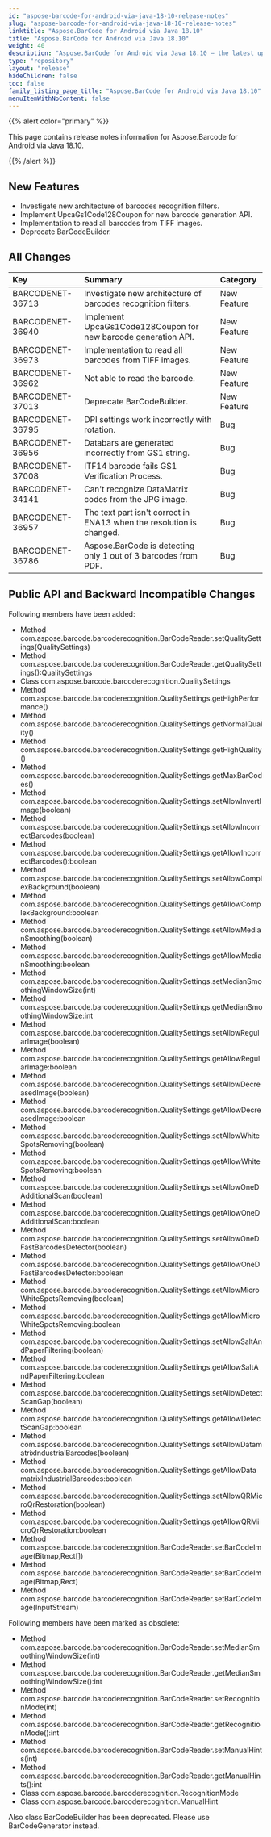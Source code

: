 ```yaml
---
id: "aspose-barcode-for-android-via-java-18-10-release-notes"
slug: "aspose-barcode-for-android-via-java-18-10-release-notes"
linktitle: "Aspose.BarCode for Android via Java 18.10"
title: "Aspose.BarCode for Android via Java 18.10"
weight: 40
description: "Aspose.BarCode for Android via Java 18.10 – the latest updates and fixes."
type: "repository"
layout: "release"
hideChildren: false
toc: false
family_listing_page_title: "Aspose.BarCode for Android via Java 18.10"
menuItemWithNoContent: false
---
```


{{% alert color="primary" %}} 

This page contains release notes information for Aspose.Barcode for Android via Java 18.10.

{{% /alert %}} 
## **New Features**
- Investigate new architecture of barcodes recognition filters.
- Implement UpcaGs1Code128Coupon for new barcode generation API.
- Implementation to read all barcodes from TIFF images.
- Deprecate BarCodeBuilder.
## **All Changes**

|**Key**|**Summary**|**Category**|
| :- | :- | :- |
|BARCODENET-36713|Investigate new architecture of barcodes recognition filters.|New Feature|
|BARCODENET-36940|Implement UpcaGs1Code128Coupon for new barcode generation API.|New Feature|
|BARCODENET-36973|Implementation to read all barcodes from TIFF images.|New Feature|
|BARCODENET-36962|Not able to read the barcode.|New Feature|
|BARCODENET-37013|Deprecate BarCodeBuilder.|New Feature|
|BARCODENET-36795|DPI settings work incorrectly with rotation.|Bug|
|BARCODENET-36956|Databars are generated incorrectly from GS1 string.|Bug|
|BARCODENET-37008|ITF14 barcode fails GS1 Verification Process.|Bug|
|BARCODENET-34141|Can't recognize DataMatrix codes from the JPG image.|Bug|
|BARCODENET-36957|The text part isn't correct in ENA13 when the resolution is changed.|Bug|
|BARCODENET-36786|Aspose.BarCode is detecting only 1 out of 3 barcodes from PDF.|Bug|
## **Public API and Backward Incompatible Changes**
Following members have been added:

- Method com.aspose.barcode.barcoderecognition.BarCodeReader.setQualitySettings(QualitySettings)
- Method com.aspose.barcode.barcoderecognition.BarCodeReader.getQualitySettings():QualitySettings
- Class com.aspose.barcode.barcoderecognition.QualitySettings
- Method com.aspose.barcode.barcoderecognition.QualitySettings.getHighPerformance()
- Method com.aspose.barcode.barcoderecognition.QualitySettings.getNormalQuality()
- Method com.aspose.barcode.barcoderecognition.QualitySettings.getHighQuality()
- Method com.aspose.barcode.barcoderecognition.QualitySettings.getMaxBarCodes()
- Method com.aspose.barcode.barcoderecognition.QualitySettings.setAllowInvertImage(boolean)
- Method com.aspose.barcode.barcoderecognition.QualitySettings.setAllowIncorrectBarcodes(boolean)
- Method com.aspose.barcode.barcoderecognition.QualitySettings.getAllowIncorrectBarcodes():boolean
- Method com.aspose.barcode.barcoderecognition.QualitySettings.setAllowComplexBackground(boolean)
- Method com.aspose.barcode.barcoderecognition.QualitySettings.getAllowComplexBackground:boolean
- Method com.aspose.barcode.barcoderecognition.QualitySettings.setAllowMedianSmoothing(boolean)
- Method com.aspose.barcode.barcoderecognition.QualitySettings.getAllowMedianSmoothing:boolean
- Method com.aspose.barcode.barcoderecognition.QualitySettings.setMedianSmoothingWindowSize(int)
- Method com.aspose.barcode.barcoderecognition.QualitySettings.getMedianSmoothingWindowSize:int
- Method com.aspose.barcode.barcoderecognition.QualitySettings.setAllowRegularImage(boolean)
- Method com.aspose.barcode.barcoderecognition.QualitySettings.getAllowRegularImage:boolean
- Method com.aspose.barcode.barcoderecognition.QualitySettings.setAllowDecreasedImage(boolean)
- Method com.aspose.barcode.barcoderecognition.QualitySettings.getAllowDecreasedImage:boolean
- Method com.aspose.barcode.barcoderecognition.QualitySettings.setAllowWhiteSpotsRemoving(boolean)
- Method com.aspose.barcode.barcoderecognition.QualitySettings.getAllowWhiteSpotsRemoving:boolean
- Method com.aspose.barcode.barcoderecognition.QualitySettings.setAllowOneDAdditionalScan(boolean)
- Method com.aspose.barcode.barcoderecognition.QualitySettings.getAllowOneDAdditionalScan:boolean
- Method com.aspose.barcode.barcoderecognition.QualitySettings.setAllowOneDFastBarcodesDetector(boolean)
- Method com.aspose.barcode.barcoderecognition.QualitySettings.getAllowOneDFastBarcodesDetector:boolean
- Method com.aspose.barcode.barcoderecognition.QualitySettings.setAllowMicroWhiteSpotsRemoving(boolean)
- Method com.aspose.barcode.barcoderecognition.QualitySettings.getAllowMicroWhiteSpotsRemoving:boolean
- Method com.aspose.barcode.barcoderecognition.QualitySettings.setAllowSaltAndPaperFiltering(boolean)
- Method com.aspose.barcode.barcoderecognition.QualitySettings.getAllowSaltAndPaperFiltering:boolean
- Method com.aspose.barcode.barcoderecognition.QualitySettings.setAllowDetectScanGap(boolean)
- Method com.aspose.barcode.barcoderecognition.QualitySettings.getAllowDetectScanGap:boolean
- Method com.aspose.barcode.barcoderecognition.QualitySettings.setAllowDatamatrixIndustrialBarcodes(boolean)
- Method com.aspose.barcode.barcoderecognition.QualitySettings.getAllowDatamatrixIndustrialBarcodes:boolean
- Method com.aspose.barcode.barcoderecognition.QualitySettings.setAllowQRMicroQrRestoration(boolean)
- Method com.aspose.barcode.barcoderecognition.QualitySettings.getAllowQRMicroQrRestoration:boolean
- Method com.aspose.barcode.barcoderecognition.BarCodeReader.setBarCodeImage(Bitmap,Rect[])
- Method com.aspose.barcode.barcoderecognition.BarCodeReader.setBarCodeImage(Bitmap,Rect)
- Method com.aspose.barcode.barcoderecognition.BarCodeReader.setBarCodeImage(InputStream)

Following members have been marked as obsolete:

- Method com.aspose.barcode.barcoderecognition.BarCodeReader.setMedianSmoothingWindowSize(int)
- Method com.aspose.barcode.barcoderecognition.BarCodeReader.getMedianSmoothingWindowSize():int
- Method com.aspose.barcode.barcoderecognition.BarCodeReader.setRecognitionMode(int)
- Method com.aspose.barcode.barcoderecognition.BarCodeReader.getRecognitionMode():int
- Method com.aspose.barcode.barcoderecognition.BarCodeReader.setManualHints(int)
- Method com.aspose.barcode.barcoderecognition.BarCodeReader.getManualHints():int
- Class com.aspose.barcode.barcoderecognition.RecognitionMode
- Class com.aspose.barcode.barcoderecognition.ManualHint

Also class BarCodeBuilder has been deprecated. Please use BarCodeGenerator instead.
